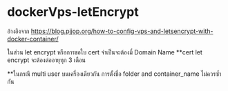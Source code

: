 # dockerVps-letEncrypt
 
 อ้างอิงจาก 
 https://blog.pjjop.org/how-to-config-vps-and-letsencrypt-with-docker-container/

 ในส่วน let encrypt หรือการขอใบ cert จำเป็นจะต้องมี่ Domain Name
 **cert let encrypt จะต้องต่ออายุทุก 3 เดือน

 **ในกรณี multi user บนเครื่องเดียวกัน การตั้งชื่อ folder and container_name ไม่ควรซ้ำกัน 
